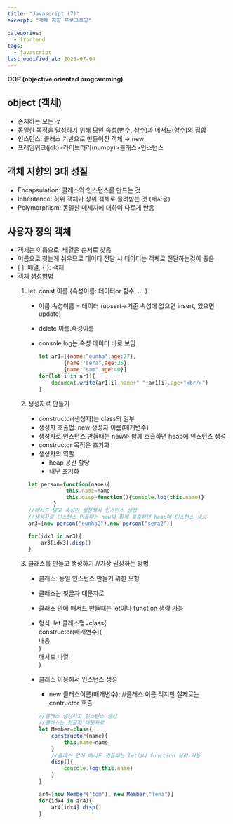 ```yaml
---
title: "Javascript (7)"
excerpt: "객체 지향 프로그래밍"

categories:
  - frontend
tags:
  - javascript
last_modified_at: 2023-07-04
---
```


**OOP (objective oriented programming)**

## object (객체) ##
- 존재하는 모든 것
- 동일한 목적을 달성하기 위해 모인 속성(변수, 상수)과 메서드(함수)의 집합
- 인스턴스: 클래스 기반으로 만들어진 객체 → new
- 프레임워크(jdk)\>라이브러리(numpy)\>클래스\>인스턴스

## 객체 지향의 3대 성질 ##
- Encapsulation: 클래스와 인스턴스를 만드는 것
- Inheritance: 하위 객체가 상위 객체로 물려받는 것 (재사용)
- Polymorphism: 동일한 메세지에 대하여 다르게 반응

## 사용자 정의 객체 ##
- 객체는 이름으로, 배열은 순서로 찾음
- 이름으로 찾는게 쉬우므로 데이터 전달 시 데이터는 객체로 전달하는것이 좋음
- \[ \]: 배열, { }: 객체
- 객체 생성방법
    1. let, const 이름 {속성이름: 데이터or 함수, … } 
        - 이름.속성이름 = 데이터 (upsert→기존 속성에 없으면 insert, 있으면 update)
        - delete 이름.속성이름
        - console.log는 속성 데이터 바로 보임

            ```javascript
            let ar1=[{name:"eunha",age:27},
                    {name:"sera",age:25},
                    {name:"sam",age:40}]
            for(let i in ar1){
                document.write(ar1[i].name+" "+ar1[i].age+"<br/>")
            }
            ```

    2. 생성자로 만들기
        - constructor(생성자)는 class의 일부
        - 생성자 호출법: new 생성자 이름(매개변수)
        - 생성자로 인스턴스 만들때는 new와 함께 호출하면 heap에 인스턴스 생성
        - constructor 목적은 초기화
        - 생성자의 역할
            - heap 공간 할당
            - 내부 초기화

        ```javascript
        let person=function(name){
                    this.name=name
                    this.disp=function(){console.log(this.name)}
                }
        //매서드 말고 속성만 설정해서 인스턴스 생성
        //생성자로 인스턴스 만들때는 new와 함께 호출하면 heap에 인스턴스 생성
        ar3=[new person("eunha2"),new person("sera2")]

        for(idx3 in ar3){
            ar3[idx3].disp()
        }
        ```        
        
    3. 클래스를 만들고 생성하기 //가장 권장하는 방법
        - 클래스: 동일 인스턴스 만들기 위한 모형
        - 클래스는 첫글자 대문자로
        - 클래스 안에 매서드 만들때는 let이나 function 생략 가능
        - 형식: let 클래스명=class{  
            constructor(매개변수){  
            내용  
            }  
            매서드 나열  
            }  
            
        - 클래스 이용해서 인스턴스 생성
            - new 클래스이름(매개변수); //클래스 이름 적지만 실제로는 contructor 호출

            ```javascript
            //클래스 생성하고 인스턴스 생성
            //클래스는 첫글자 대문자로
            let Member=class{
                constructor(name){
                    this.name=name
                }
                //클래스 안에 매서드 만들때는 let이나 function 생략 가능
                disp(){
                    console.log(this.name)
                }
            }

            ar4=[new Member("tom"), new Member("lena")]
            for(idx4 in ar4){
                ar4[idx4].disp()
            }
            ```